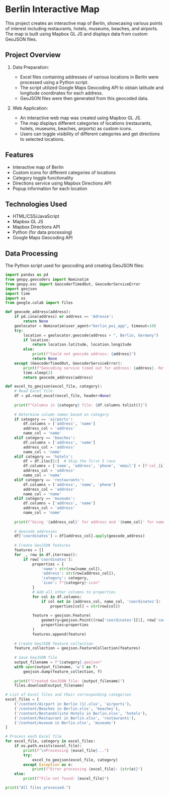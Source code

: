 # Berlin Interactive Map

This project creates an interactive map of Berlin, showcasing various points of interest including restaurants, hotels, museums, beaches, and airports. The map is built using Mapbox GL JS and displays data from custom GeoJSON files.

## Project Overview

1. Data Preparation:
   - Excel files containing addresses of various locations in Berlin were processed using a Python script.
   - The script utilized Google Maps Geocoding API to obtain latitude and longitude coordinates for each address.
   - GeoJSON files were then generated from this geocoded data.

2. Web Application:
   - An interactive web map was created using Mapbox GL JS.
   - The map displays different categories of locations (restaurants, hotels, museums, beaches, airports) as custom icons.
   - Users can toggle visibility of different categories and get directions to selected locations.

## Features

- Interactive map of Berlin
- Custom icons for different categories of locations
- Category toggle functionality
- Directions service using Mapbox Directions API
- Popup information for each location

## Technologies Used

- HTML/CSS/JavaScript
- Mapbox GL JS
- Mapbox Directions API
- Python (for data processing)
- Google Maps Geocoding API

## Data Processing

The Python script used for geocoding and creating GeoJSON files:

```python
import pandas as pd
from geopy.geocoders import Nominatim
from geopy.exc import GeocoderTimedOut, GeocoderServiceError
import geojson
import time
import os
from google.colab import files

def geocode_address(address):
    if pd.isna(address) or address == 'Adresse':
        return None
    geolocator = Nominatim(user_agent="berlin_poi_app", timeout=10)
    try:
        location = geolocator.geocode(address + ", Berlin, Germany")
        if location:
            return location.latitude, location.longitude
        else:
            print(f"Could not geocode address: {address}")
            return None
    except (GeocoderTimedOut, GeocoderServiceError):
        print(f"Geocoding service timed out for address: {address}. Retrying...")
        time.sleep(2)
        return geocode_address(address)

def excel_to_geojson(excel_file, category):
    # Read Excel file
    df = pd.read_excel(excel_file, header=None)
    
    print(f"Columns in {category} file: {df.columns.tolist()}")
    
    # Determine column names based on category
    if category == 'airports':
        df.columns = ['address', 'name']
        address_col = 'address'
        name_col = 'name'
    elif category == 'beaches':
        df.columns = ['address', 'name']
        address_col = 'address'
        name_col = 'name'
    elif category == 'hotels':
        df = df.iloc[5:]  # Skip the first 5 rows
        df.columns = ['name', 'address', 'phone', 'email'] + [f'col_{i}' for i in range(5, len(df.columns))]
        address_col = 'address'
        name_col = 'name'
    elif category == 'restaurants':
        df.columns = ['address', 'name', 'phone']
        address_col = 'address'
        name_col = 'name'
    elif category == 'museums':
        df.columns = ['address', 'name']
        address_col = 'address'
        name_col = 'name'
    
    print(f"Using '{address_col}' for address and '{name_col}' for name")
    
    # Geocode addresses
    df['coordinates'] = df[address_col].apply(geocode_address)
    
    # Create GeoJSON features
    features = []
    for _, row in df.iterrows():
        if row['coordinates']:
            properties = {
                'name': str(row[name_col]),
                'address': str(row[address_col]),
                'category': category,
                'icon': f"{category}-icon"
            }
            # Add all other columns to properties
            for col in df.columns:
                if col not in [address_col, name_col, 'coordinates']:
                    properties[col] = str(row[col])
            
            feature = geojson.Feature(
                geometry=geojson.Point((row['coordinates'][1], row['coordinates'][0])),
                properties=properties
            )
            features.append(feature)
    
    # Create GeoJSON feature collection
    feature_collection = geojson.FeatureCollection(features)
    
    # Save GeoJSON file
    output_filename = f"{category}.geojson"
    with open(output_filename, 'w') as f:
        geojson.dump(feature_collection, f)
    
    print(f"Created GeoJSON file: {output_filename}")
    files.download(output_filename)

# List of Excel files and their corresponding categories
excel_files = [
    ('/content/Airport in Berlin (1).xlsx', 'airports'),
    ('/content/Beaches in Berlin.xlsx', 'beaches'),
    ('/content/Bestandsliste Hotels in Berlin.xlsx', 'hotels'),
    ('/content/Restaurant in Berlin.xlsx', 'restaurants'),
    ('/content/museum in Berlin.xlsx', 'museums')
]

# Process each Excel file
for excel_file, category in excel_files:
    if os.path.exists(excel_file):
        print(f"\nProcessing {excel_file}...")
        try:
            excel_to_geojson(excel_file, category)
        except Exception as e:
            print(f"Error processing {excel_file}: {str(e)}")
    else:
        print(f"File not found: {excel_file}")

print("All files processed.")
